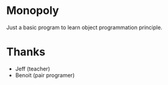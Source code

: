 # Monopoly

Just a basic program to learn object programmation principle.

# Thanks 
- Jeff (teacher) 
- Benoit (pair programer)
